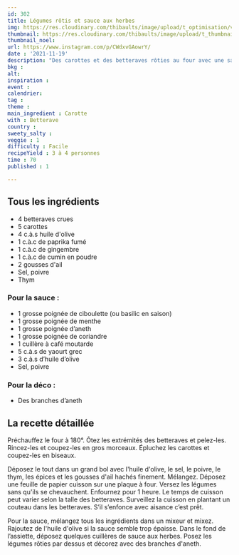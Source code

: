 ```yaml
---
id: 302
title: Légumes rôtis et sauce aux herbes
img: https://res.cloudinary.com/thibaults/image/upload/t_optimisation/v1637356418/Recipes/20211119_legumes_roties_sauce_herbes.jpg
thumbnail: https://res.cloudinary.com/thibaults/image/upload/t_thumbnail_josie/v1637356418/Recipes/20211119_legumes_roties_sauce_herbes.jpg
thumbnail_noel: 
url: https://www.instagram.com/p/CWdxvGAowrY/
date : '2021-11-19'
description: "Des carottes et des betteraves rôties au four avec une sauce au yaourt et aux herbes."
bkg : 
alt: 
inspiration : 
event : 
calendrier: 
tag : 
theme : 
main_ingredient : Carotte
with : Betterave
country : 
sweety_salty : 
veggie : 1
difficulty : Facile
recipeYield : 3 à 4 personnes
time : 70
published : 1

---
```


## Tous les ingrédients
 - 4 betteraves crues
 - 5 carottes
 - 4 c.à.s huile d'olive
 - 1 c.à.c de paprika fumé
 - 1 c.à.c de gingembre
 - 1 c.à.c de cumin en poudre
 - 2 gousses d'ail
 - Sel, poivre
 - Thym

### Pour la sauce :
 - 1 grosse poignée de ciboulette (ou basilic en saison)
 - 1 grosse poignée de menthe
 - 1 grosse poignée d’aneth
 - 1 grosse poignée de coriandre
 - 1 cuillère à café moutarde
 - 5 c.à.s de yaourt grec
 - 3 c.à.s d’huile d’olive
 - Sel, poivre

### Pour la déco :
 - Des branches d’aneth

## La recette détaillée
Préchauffez le four à 180°. Ôtez les extrémités des betteraves et pelez-les. Rincez-les et coupez-les en gros morceaux. Épluchez les carottes et coupez-les en biseaux. 

Déposez le tout dans un grand bol avec l'huile d'olive, le sel, le poivre, le thym, les épices et les gousses d'ail hachés finement. Mélangez.
Déposez une feuille de papier cuisson sur une plaque à four. Versez les légumes sans qu'ils se chevauchent. Enfournez pour 1 heure. Le temps de cuisson peut varier selon la talle des betteraves. Surveillez la cuisson en plantant un couteau dans les betteraves. S’il s’enfonce avec aisance c’est prêt.

Pour la sauce, mélangez tous les ingrédients dans un mixeur et mixez. Rajoutez de l'huile d'olive si la sauce semble trop épaisse. Dans le fond de l’assiette, déposez quelques cuillères de sauce aux herbes. Posez les légumes rôties par dessus et décorez avec des branches d'aneth.
